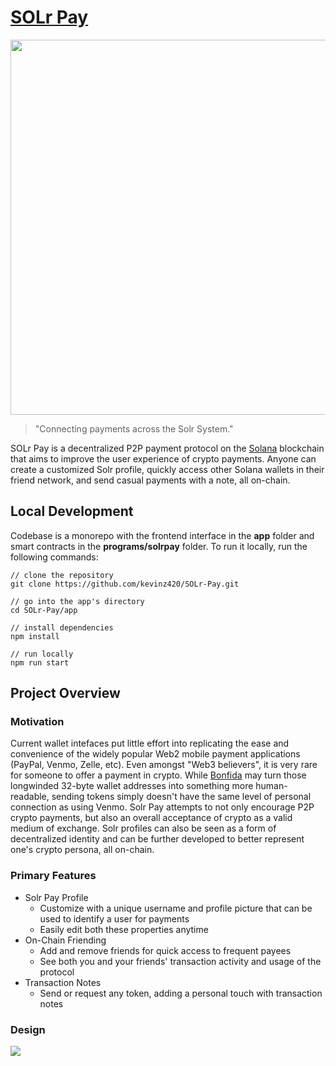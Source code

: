 # [SOLr Pay](https://www.solrpay.com/)
<img src="https://cdn.discordapp.com/attachments/947631586818527252/995794901415505960/solrpay.png" width="600">

> "Connecting payments across the Solr System."

SOLr Pay is a decentralized P2P payment protocol on the [Solana](https://solana.com/) blockchain that aims to improve the user experience of crypto payments. Anyone can create a customized Solr profile, quickly access other Solana wallets in their friend network, and send casual payments with a note, all on-chain.

## Local Development
Codebase is a monorepo with the frontend interface in the **app** folder and smart contracts in the **programs/solrpay** folder. To run it locally, run the following commands:
```
// clone the repository
git clone https://github.com/kevinz420/SOLr-Pay.git

// go into the app's directory
cd SOLr-Pay/app

// install dependencies
npm install

// run locally
npm run start
```

## Project Overview
### Motivation
Current wallet intefaces put little effort into replicating the ease and convenience of the widely popular Web2 mobile payment applications (PayPal, Venmo, Zelle, etc). Even amongst "Web3 believers", it is very rare for someone to offer a payment in crypto. While [Bonfida](https://naming.bonfida.org/) may turn those longwinded 32-byte wallet addresses into something more human-readable, sending tokens simply doesn't have the same level of personal connection as using Venmo. Solr Pay attempts to not only encourage P2P crypto payments, but also an overall acceptance of crypto as a valid medium of exchange. Solr profiles can also be seen as a form of decentralized identity and can be further developed to better represent one's crypto persona, all on-chain.
### Primary Features
- Solr Pay Profile
  - Customize with a unique username and profile picture that can be used to identify a user for payments
  - Easily edit both these properties anytime
- On-Chain Friending
  - Add and remove friends for quick access to frequent payees
  - See both you and your friends' transaction activity and usage of the protocol
- Transaction Notes
  - Send or request any token, adding a personal touch with transaction notes
 ### Design
 ![](https://cdn.discordapp.com/attachments/947631586818527252/995916132764635136/Untitled-2022-07-10-2124.png)
